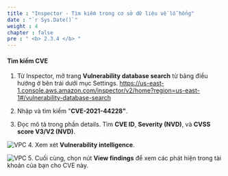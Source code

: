 ```yaml
---
title : "Inspector - Tìm kiếm trong cơ sở dữ liệu về lỗ hổng"
date : "`r Sys.Date()`"
weight : 4
chapter : false
pre : " <b> 2.3.4 </b> "
---
```


#### Tìm kiếm CVE
1. Từ Inspector, mở trang **Vulnerability database search** từ bảng điều hướng ở bên trái dưới mục Settings. https://us-east-1.console.aws.amazon.com/inspector/v2/home?region=us-east-1#/vulnerability-database-search 



2. Nhập và tìm kiếm "**CVE-2021-44228"**.


3. Đọc mô tả trong phần details. Tìm **CVE ID**, **Severity (NVD)**, và **CVSS score V3/V2 (NVD)**.

![VPC](/images/2/2.3/2.3.4/s3.png)
4. Xem xét **Vulnerability intelligence**.


![VPC](/images/2/2.3/2.3.4/s4.png)
5. Cuối cùng, chọn nút **View findings** để xem các phát hiện trong tài khoản của bạn cho CVE này.